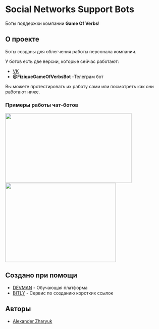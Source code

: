 # Social Networks Support Bots 

Боты поддержки компании **Game Of Verbs**!

## О проекте

Боты созданы для облегчения работы персонала компании.

У ботов есть две версии, которые сейчас работают:

* [VK](https://vk.com/public213993013)
* **@FiziqueGameOfVerbsBot** -Телеграм бот

Вы можете протестировать их работу сами или посмотреть как они работают ниже.

### Примеры работы чат-ботов

<img src="https://github.com/AlexanderZharyuk/game-of-verbs/blob/main/vk-bot-preview.gif?raw=true" data-canonical-src="https://gyazo.com/eb5c5741b6a9a16c692170a41a49c858.png" width="400" height="220" />



<img src="https://github.com/AlexanderZharyuk/game-of-verbs/blob/main/TG-preview.gif?raw=true" data-canonical-src="https://gyazo.com/eb5c5741b6a9a16c692170a41a49c858.png" width="350" height="250" />


## Создано при помощи

* [DEVMAN](https://dvmn.org/) - Обучающая платформа
* [BITLY](https://bitly.com/) - Сервис по созданию коротких ссылок

## Авторы

* [Alexander Zharyuk](https://gist.github.com/AlexanderZharyuk)

